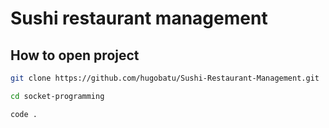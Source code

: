 # Sushi restaurant management
## How to open project
```sh
git clone https://github.com/hugobatu/Sushi-Restaurant-Management.git
```
```sh
cd socket-programming
```
```sh
code .
```
